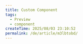 ```yaml
---
title: Custom Component
tags:
  - Preview
  - component
createTime: 2025/08/03 23:10:52
permalink: /de/article/m3lbtobd/
---
```


<CustomComponent />
